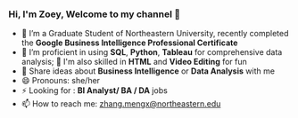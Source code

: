 ### Hi, I'm Zoey, Welcome to my channel 👋

- 🔭 I’m a Graduate Student of Northeastern University, recently completed the **Google Business Intelligence Professional Certificate**
- 🌱 I’m proficient in using **SQL**, **Python**, **Tableau** for comprehensive data analysis;
  🌱 I'm also skilled in **HTML** and **Video Editing** for fun
- 💬 Share ideas about **Business Intelligence** or **Data Analysis** with me
- 😄 Pronouns: she/her
- ⚡ Looking for : **BI Analyst/ BA / DA** jobs
- 📫 How to reach me: zhang.mengx@northeastern.edu
